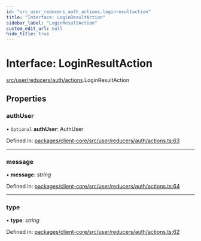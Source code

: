 ```yaml
---
id: "src_user_reducers_auth_actions.loginresultaction"
title: "Interface: LoginResultAction"
sidebar_label: "LoginResultAction"
custom_edit_url: null
hide_title: true
---
```


# Interface: LoginResultAction

[src/user/reducers/auth/actions](../modules/src_user_reducers_auth_actions.md).LoginResultAction

## Properties

### authUser

• `Optional` **authUser**: AuthUser

Defined in: [packages/client-core/src/user/reducers/auth/actions.ts:63](https://github.com/xr3ngine/xr3ngine/blob/2d83606b6/packages/client-core/src/user/reducers/auth/actions.ts#L63)

___

### message

• **message**: *string*

Defined in: [packages/client-core/src/user/reducers/auth/actions.ts:64](https://github.com/xr3ngine/xr3ngine/blob/2d83606b6/packages/client-core/src/user/reducers/auth/actions.ts#L64)

___

### type

• **type**: *string*

Defined in: [packages/client-core/src/user/reducers/auth/actions.ts:62](https://github.com/xr3ngine/xr3ngine/blob/2d83606b6/packages/client-core/src/user/reducers/auth/actions.ts#L62)
